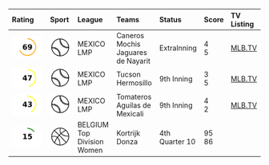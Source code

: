 | Rating                                                                                                                                 | Sport                                                                                                                | League                        | Teams                                 | Status         | Score    | TV Listing                                  |
|:---------------------------------------------------------------------------------------------------------------------------------------|:---------------------------------------------------------------------------------------------------------------------|:------------------------------|:--------------------------------------|:---------------|:---------|:--------------------------------------------|
| <img src="https://raw.githubusercontent.com/BlakeDuncan25/Donut-SVG-Ratings/bac4e4a278175106499642192132b1786a9aec38/69.svg" alt="69"> | <img src="https://raw.githubusercontent.com/BlakeDuncan25/Donut-SVG-Ratings/master/baseball.png" alt="Baseball">     | MEXICO<br>LMP                 | Caneros Mochis<br>Jaguares de Nayarit | ExtraInning    | 4<br>5   | <a href="https://www.mlb.com/tv">MLB.TV</a> |
| <img src="https://raw.githubusercontent.com/BlakeDuncan25/Donut-SVG-Ratings/bac4e4a278175106499642192132b1786a9aec38/47.svg" alt="47"> | <img src="https://raw.githubusercontent.com/BlakeDuncan25/Donut-SVG-Ratings/master/baseball.png" alt="Baseball">     | MEXICO<br>LMP                 | Tucson<br>Hermosillo                  | 9th Inning     | 3<br>5   | <a href="https://www.mlb.com/tv">MLB.TV</a> |
| <img src="https://raw.githubusercontent.com/BlakeDuncan25/Donut-SVG-Ratings/bac4e4a278175106499642192132b1786a9aec38/43.svg" alt="43"> | <img src="https://raw.githubusercontent.com/BlakeDuncan25/Donut-SVG-Ratings/master/baseball.png" alt="Baseball">     | MEXICO<br>LMP                 | Tomateros<br>Aguilas de Mexicali      | 9th Inning     | 4<br>2   | <a href="https://www.mlb.com/tv">MLB.TV</a> |
| <img src="https://raw.githubusercontent.com/BlakeDuncan25/Donut-SVG-Ratings/bac4e4a278175106499642192132b1786a9aec38/15.svg" alt="15"> | <img src="https://raw.githubusercontent.com/BlakeDuncan25/Donut-SVG-Ratings/master/basketball.png" alt="Basketball"> | BELGIUM<br>Top Division Women | Kortrijk<br>Donza                     | 4th Quarter 10 | 95<br>86 | <a href="#N/A"></a>                         |